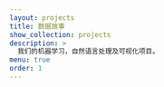 ```yaml
---
layout: projects
title: 数据故事
show_collection: projects
description: >
  我们的机器学习，自然语言处理及可视化项目。
menu: true
order: 1
---
```

